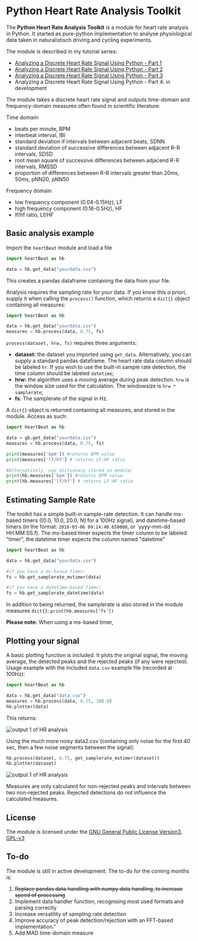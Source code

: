 # Python Heart Rate Analysis Toolkit

The **Python Heart Rate Analysis Toolkit** is a module for heart rate analysis in Python. It started as pure-python implementation to analyse physiological data taken in naturalistisch driving and cycling experiments.

The module is described in my tutorial series:

* [Analyzing a Discrete Heart Rate Signal Using Python - Part 1](http://www.paulvangent.com/2016/03/15/analyzing-a-discrete-heart-rate-signal-using-python-part-1/)
* [Analyzing a Discrete Heart Rate Signal Using Python - Part 2](http://www.paulvangent.com/2016/03/21/analyzing-a-discrete-heart-rate-signal-using-python-part-2/)
* [Analyzing a Discrete Heart Rate Signal Using Python - Part 3](http://www.paulvangent.com/2016/03/30/analyzing-a-discrete-heart-rate-signal-using-python-part-3/)
* Analyzing a Discrete Heart Rate Signal Using Python - Part 4: in development


The module takes a discrete heart rate signal and outputs time-domain and frequency-domain measures often found in scientific literature:


Time domain:
* beats per minute, BPM
* interbeat interval, IBI
* standard deviation  if intervals between adjacent beats, SDNN
* standard deviation of successive differences between adjacent R-R intervals, SDSD
* root mean square of successive differences between adjacend R-R intervals, RMSSD
* proportion of differences between R-R intervals greater than 20ms, 50ms, pNN20, pNN50


Frequency domain
* low frequency component (0.04-0.15Hz), LF
* high frequency component (0.16-0.5Hz), HF
* lf/hf ratio, Lf/HF


## Basic analysis example

Import the `heartBeat` module and load a file


```python
import heartBeat as hb

data = hb.get_data("yourdata.csv")
```

This creates a pandas dataframe containing the data from your file.

Analysis requires the sampling rate for your data. If you know this _a priori_, supply it when calling the `process()` function, which returns a `dict{}` object containing all measures:

```python
import heartBeat as hb

data = hb.get_data("yourdata.csv")
measures = hb.process(data, 0.75, fs)
```

`process(dataset, hrw, fs)` requires three arguments:
* **dataset:** the dataset you imported using `get_data`. Alternatively, you can supply a standard pandas dataframe. The heart rate data column should be labeled `hr`. If you wish to use the built-in sample rate detection, the time column should be labeled `datetime`;
* **hrw:** the algorithm uses a moving average during peak detection. `hrw` is the window size used for the calculation. The windowsize is `hrw * samplerate`;
* **fs**: The samplerate of the signal in Hz.

A `dict{}` object is returned containing all measures, and stored in the module. Access as such:

```python
import heartBeat as hb

data = gb.get_data("yourdata.csv")
measures = hb.process(data, 0.75, fs)

print(measures['bpm']) #returns BPM value
print(measures['lf/hf'] # returns LF:HF ratio

#Alternatively, use dictionary stored in module:
print(hb.measures['bpm']) #returns BPM value
print(hb.measures['lf/hf'] # returns LF:HF ratio
```


## Estimating Sample Rate

The toolkit has a simple built-in sample-rate detection. It can handle ms-based timers ([0.0, 10.0, 20.0, N] for a 100Hz signal), and datetime-based timers (in the format: `2016-03-06 09:14:40.650000`, or `yyyy-mm-dd HH:MM:SS.f).
The ms-based timer expects the timer column to be labeled "timer", the datetime timer expects the column named "datetime"

```python
import heartBeat as hb

data = hb.get_data("yourdata.csv")

#if you have a ms-based timer:
fs = hb.get_samplerate_mstimer(data)

#if you have a datetime-based timer:
fs = hb.get_samplerate_datetime(data)
```
In addition to being returned, the samplerate is also stored in the module measures `dict{}`: `print(hb.measures['fs'])`

**Please note:** When using a ms-based timer, 

## Plotting your signal
A basic plotting function is included. It plots the original signal, the moving average, the detected peaks and the rejected peaks (if any were rejected). Usage example with the included `data.csv` example file (recorded at 100Hz):

```python
import heartBeat as hb

data = hb.get_data("data.csv")
measures = hb.process(data, 0.75, 100.0)
hb.plotter(data)
```
This returns:

![output 1 of HR analysis](http://www.paulvangent.com/github/output1.jpeg)

Using the much more noisy data2.csv (containing  only noise for the first 40 sec, then a few noise segments between the signal):

```python
hb.process(dataset, 0.75, get_samplerate_mstimer(dataset))
hb.plotter(dataset)
```

![output 1 of HR analysis](http://www.paulvangent.com/github/output2.jpeg)

Measures are only calculated for non-rejected peaks and intervals between two non-rejected peaks. Rejected detections do not influence the calculated measures.

## License
The module is licensed under the [GNU General Public License Version3, GPL-v3](https://opensource.org/licenses/GPL-3.0)

## To-do

The module is still in active development. The to-do for the coming months is:

1. ~~Replace pandas data handling with numpy data handling, to increase speed of processing~~
2. Implement data handler function, recognising most used formats and parsing correctly
3. Increase versatility of sampling rate detection
4. Improve accuracy of peak detection/rejection with an FFT-based implementation."
5. Add MAD time-domain measure
